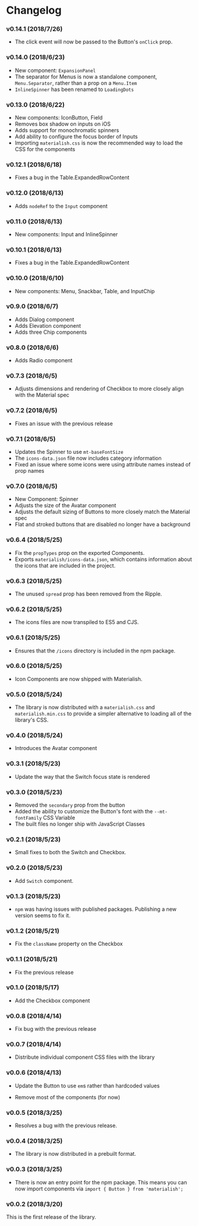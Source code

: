 # Changelog

### v0.14.1 (2018/7/26)

* The click event will now be passed to the Button's `onClick` prop.

### v0.14.0 (2018/6/23)

* New component: `ExpansionPanel`
* The separator for Menus is now a standalone component, `Menu.Separator`, rather than a prop on a `Menu.Item`
* `InlineSpinner` has been renamed to `LoadingDots`

### v0.13.0 (2018/6/22)

* New components: IconButton, Field
* Removes box shadow on inputs on iOS
* Adds support for monochromatic spinners
* Add ability to configure the focus border of Inputs
* Importing `materialish.css` is now the recommended way to load the CSS for the components

### v0.12.1 (2018/6/18)

* Fixes a bug in the Table.ExpandedRowContent

### v0.12.0 (2018/6/13)

* Adds `nodeRef` to the `Input` component

### v0.11.0 (2018/6/13)

* New components: Input and InlineSpinner

### v0.10.1 (2018/6/13)

* Fixes a bug in the Table.ExpandedRowContent

### v0.10.0 (2018/6/10)

* New components: Menu, Snackbar, Table, and InputChip

### v0.9.0 (2018/6/7)

* Adds Dialog component
* Adds Elevation component
* Adds three Chip components

### v0.8.0 (2018/6/6)

* Adds Radio component

### v0.7.3 (2018/6/5)

* Adjusts dimensions and rendering of Checkbox to more closely align with the Material spec

### v0.7.2 (2018/6/5)

* Fixes an issue with the previous release

### v0.7.1 (2018/6/5)

* Updates the Spinner to use `mt-baseFontSize`
* The `icons-data.json` file now includes category information
* Fixed an issue where some icons were using attribute names instead of prop names

### v0.7.0 (2018/6/5)

* New Component: Spinner
* Adjusts the size of the Avatar component
* Adjusts the default sizing of Buttons to more closely match the Material spec
* Flat and stroked buttons that are disabled no longer have a background

### v0.6.4 (2018/5/25)

* Fix the `propTypes` prop on the exported Components.
* Exports `materialish/icons-data.json`, which contains information about the icons that are included
  in the project.

### v0.6.3 (2018/5/25)

* The unused `spread` prop has been removed from the Ripple.

### v0.6.2 (2018/5/25)

* The icons files are now transpiled to ES5 and CJS.

### v0.6.1 (2018/5/25)

* Ensures that the `/icons` directory is included in the npm package.

### v0.6.0 (2018/5/25)

* Icon Components are now shipped with Materialish.

### v0.5.0 (2018/5/24)

* The library is now distributed with a `materialish.css` and `materialish.min.css` to provide a
  simpler alternative to loading all of the library's CSS.

### v0.4.0 (2018/5/24)

* Introduces the Avatar component

### v0.3.1 (2018/5/23)

* Update the way that the Switch focus state is rendered

### v0.3.0 (2018/5/23)

* Removed the `secondary` prop from the button
* Added the ability to customize the Button's font with the `--mt-fontFamily` CSS Variable
* The built files no longer ship with JavaScript Classes

### v0.2.1 (2018/5/23)

* Small fixes to both the Switch and Checkbox.

### v0.2.0 (2018/5/23)

* Add `Switch` component.

### v0.1.3 (2018/5/23)

* `npm` was having issues with published packages. Publishing a new version
  seems to fix it.

### v0.1.2 (2018/5/21)

* Fix the `className` property on the Checkbox

### v0.1.1 (2018/5/21)

* Fix the previous release

### v0.1.0 (2018/5/17)

* Add the Checkbox component

### v0.0.8 (2018/4/14)

* Fix bug with the previous release

### v0.0.7 (2018/4/14)

* Distribute individual component CSS files with the library

### v0.0.6 (2018/4/13)

* Update the Button to use `em`s rather than hardcoded values

* Remove most of the components (for now)

### v0.0.5 (2018/3/25)

* Resolves a bug with the previous release.

### v0.0.4 (2018/3/25)

* The library is now distributed in a prebuilt format.

### v0.0.3 (2018/3/25)

* There is now an entry point for the npm package. This means you can now
  import components via `import { Button } from 'materialish';`

### v0.0.2 (2018/3/20)

This is the first release of the library.
